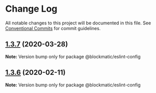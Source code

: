 # Change Log

All notable changes to this project will be documented in this file.
See [Conventional Commits](https://conventionalcommits.org) for commit guidelines.

## [1.3.7](https://github.com/blockmatic/dev-configs/compare/@blockmatic/eslint-config@1.3.6...@blockmatic/eslint-config@1.3.7) (2020-03-28)

**Note:** Version bump only for package @blockmatic/eslint-config





## [1.3.6](https://github.com/blockmatic/dev-configs/compare/@blockmatic/eslint-config@1.3.5...@blockmatic/eslint-config@1.3.6) (2020-02-11)

**Note:** Version bump only for package @blockmatic/eslint-config
